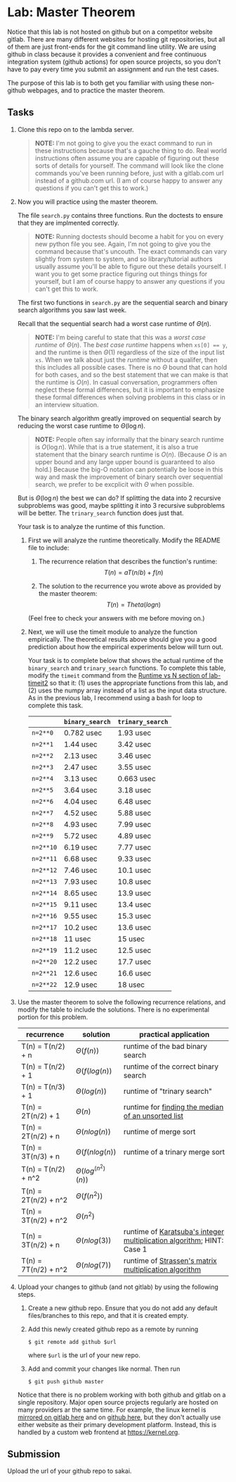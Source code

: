 # Lab: Master Theorem

Notice that this lab is not hosted on github but on a competitor website gitlab.
There are many different websites for hosting git repositories,
but all of them are just front-ends for the git command line utility.
We are using github in class because it provides a convenient and free continuous integration system (github actions) for open source projects,
so you don't have to pay every time you submit an assignment and run the test cases.

The purpose of this lab is to both get you familiar with using these non-github webpages, and to practice the master theorem.

## Tasks

1. Clone this repo on to the lambda server.

    > **NOTE:**
    > I'm not going to give you the exact command to run in these instructions because that's a gauche thing to do.
    > Real world instructions often assume you are capable of figuring out these sorts of details for yourself.
    > The command will look like the clone commands you've been running before, just with a gitlab.com url instead of a github.com url.
    > (I am of course happy to answer any questions if you can't get this to work.)

1. Now you will practice using the master theorem.

    The file `search.py` contains three functions.
    Run the doctests to ensure that they are implmented correctly.

    > **NOTE:**
    > Running doctests should become a habit for you on every new python file you see.
    > Again, I'm not going to give you the command because that's uncouth.
    > The exact commands can vary slightly from system to system,
    > and so library/tutorial authors usually assume you'll be able to figure out these details yourself.
    > I want you to get some practice figuring out things things for yourself,
    > but I am of course happy to answer any questions if you can't get this to work.

    The first two functions in `search.py` are the sequential search and binary search algorithms you saw last week.

    Recall that the sequential search had a worst case runtime of $\Theta(n)$.

    > **NOTE:**
    > I'm being careful to state that this was a *worst case runtime* of $\Theta(n)$.
    > The *best case runtime* happens when `xs[0] == y`,
    > and the runtime is then $\Theta(1)$ regardless of the size of the input list `xs`.
    > When we talk about just the *runtime* without a qualifer,
    > then this includes all possible cases.
    > There is no $\Theta$ bound that can hold for both cases,
    > and so the best statement that we can make is that the runtime is $O(n)$.
    > In casual conversation, programmers often neglect these formal differences,
    > but it is important to emphasize these formal differences when solving problems in this class or in an interview situation.

    The binary search algorithm greatly improved on sequential search by reducing the worst case runtime to $\Theta(\log n)$.

    > **NOTE:**
    > People often say informally that the binary search runtime is $O(\log n)$.
    > While that is a true statement, it is also a true statement that the binary search runtime is $O(n)$.
    > (Because $O$ is an upper bound and any large upper bound is guaranteed to also hold.)
    > Because the big-O notation can potentially be loose in this way and mask the improvement of binary search over sequential search,
    > we prefer to be excplicit with $\Theta$ when possible.

    But is $\Theta(\log n)$ the best we can do?
    If splitting the data into 2 recursive subproblems was good,
    maybe splitting it into 3 recursive subproblems will be better.
    The `trinary_search` function does just that.

    Your task is to analyze the runtime of this function.

    1. First we will analyze the runtime theoretically.
        Modify the README file to include:
    
        1. The recurrence relation that describes the function's runtime:
            $$T(n) = aT(n/b) + f(n)$$
             

        1. The solution to the recurrence you wrote above as provided by the master theorem:
            $$T(n) = Theta(log n)$$

        (Feel free to check your answers with me before moving on.)
    
    1. Next, we will use the timeit module to analyze the function empirically.
        The theoretical results above should give you a good prediction about how the empirical experiments below will turn out.

        Your task is to complete below that shows the actual runtime of the `binary_search` and `trinary_search` functions.
        To complete this table, modify the `timeit` command from the [Runtime vs N section of lab-timeit2](https://github.com/mikeizbicki/lab-timeit2#runtime-vs-n) so that it: (1) uses the appropriate functions from this lab, and (2) uses the numpy array instead of a list as the input data structure.
        As in the previous lab, I recommend using a bash for loop to complete this task.

        |                | `binary_search`           | `trinary_search`      |
        | -------------- | ------------------------- | --------------------- | 
        | `n=2**0`       |      0.782 usec           |      1.93 usec        |
        | `n=2**1`       |       1.44 usec           |      3.42 usec        |
        | `n=2**2`       |       2.13 usec           |      3.46 usec        |
        | `n=2**3`       |       2.47 usec           |      3.55 usec        |
        | `n=2**4`       |       3.13 usec           |     0.663 usec        |
        | `n=2**5`       |       3.64 usec           |      3.18 usec        |
        | `n=2**6`       |       4.04 usec           |      6.48 usec        |
        | `n=2**7`       |       4.52 usec           |      5.88 usec        |
        | `n=2**8`       |       4.93 usec           |      7.99 usec        |
        | `n=2**9`       |       5.72 usec           |      4.89 usec        |
        | `n=2**10`      |       6.19 usec           |      7.77 usec        |
        | `n=2**11`      |       6.68 usec           |      9.33 usec        |
        | `n=2**12`      |       7.46 usec           |      10.1 usec        |
        | `n=2**13`      |       7.93 usec           |      10.8 usec        |
        | `n=2**14`      |       8.65 usec           |      13.9 usec        |
        | `n=2**15`      |       9.11 usec           |      13.4 usec        |
        | `n=2**16`      |       9.55 usec           |      15.3 usec        |
        | `n=2**17`      |       10.2 usec           |      13.6 usec        |
        | `n=2**18`      |         11 usec           |        15 usec        |
        | `n=2**19`      |       11.2 usec           |      12.5 usec        |
        | `n=2**20`      |       12.2 usec           |      17.7 usec        |
        | `n=2**21`      |       12.6 usec           |      16.6 usec        |
        | `n=2**22`      |       12.9 usec           |       18 usec         |


1. Use the master theorem to solve the following recurrence relations,
    and modify the table to include the solutions.
    There is no experimental portion for this problem.

    | recurrence           | solution                       | practical application                     |
    | -------------------- | ------------------------------ | ----------------------------------------- |
    | T(n) = T(n/2) + n    | $\Theta(f(n))$ | runtime of the bad binary search          |
    | T(n) = T(n/2) + 1    | $\Theta(f(log(n))$ | runtime of the correct binary search      |
    | T(n) = T(n/3) + 1    | $\Theta(log(n))$ | runtime of "trinary search"               |
    | T(n) = 2T(n/2) + 1   | $\Theta(n)$ | runtime for [finding the median of an unsorted list](https://en.wikipedia.org/wiki/Quickselect) |
    | T(n) = 2T(n/2) + n   | $\Theta(n log(n) )$ | runtime of merge sort                     |
    | T(n) = 3T(n/3) + n   | $\Theta(f(nlog(n) )$ | runtime of a trinary merge sort           |
    | T(n) = T(n/2) + n^2  | $\Theta(log^(n^2)(n))$ |                                           |
    | T(n) = 2T(n/2) + n^2 | $\Theta(f(n^2))$ |                                           |
    | T(n) = 3T(n/2) + n^2 | $\Theta(n^2)$ |                                           |
    | T(n) = 3T(n/2) + n   | $\Theta(nlog(3))$ | runtime of [Karatsuba's integer multiplication algorithm](https://en.wikipedia.org/wiki/Karatsuba_algorithm); HINT: Case 1 |
    | T(n) = 7T(n/2) + n^2 | $\Theta(nlog(7) )$ | runtime of [Strassen's matrix multiplication algorithm](https://en.wikipedia.org/wiki/Strassen_algorithm) |

1. Upload your changes to github (and not gitlab) by using the following steps.

    1. Create a new github repo.
        Ensure that you do not add any default files/branches to this repo, and that it is created empty.

    1. Add this newly created github repo as a remote by running
        ```
        $ git remote add github $url
        ```
        where `$url` is the url of your new repo.

    1. Add and commit your changes like normal.
        Then run
        ```
        $ git push github master
        ```
    
    Notice that there is no problem working with both github and gitlab on a single repository.
    Major open source projects regularly are hosted on many providers ar the same time.
    For example, the linux kernel is [mirrored on gitlab here](https://gitlab.com/linux-kernel/linux) and on [github here](https://github.com/torvalds/linux),
    but they don't actually use either website as their primary development platform.
    Instead, this is handled by a custom web frontend at <https://kernel.org>.

## Submission

Upload the url of your github repo to sakai.
